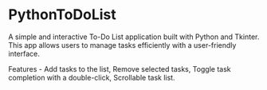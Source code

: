 # PythonToDoList
A simple and interactive To-Do List application built with Python and Tkinter. This app allows users to manage tasks efficiently with a user-friendly interface.

Features - 
Add tasks to the list,
Remove selected tasks,
Toggle task completion with a double-click,
Scrollable task list.
